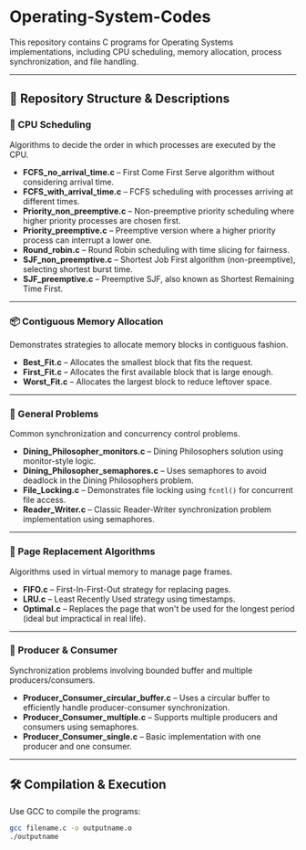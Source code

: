 # Operating-System-Codes

This repository contains C programs for Operating Systems implementations, including CPU scheduling, memory allocation, process synchronization, and file handling.

---

## 📁 Repository Structure & Descriptions

### 🧠 CPU Scheduling

Algorithms to decide the order in which processes are executed by the CPU.

- **FCFS_no_arrival_time.c** – First Come First Serve algorithm without considering arrival time.
- **FCFS_with_arrival_time.c** – FCFS scheduling with processes arriving at different times.
- **Priority_non_preemptive.c** – Non-preemptive priority scheduling where higher priority processes are chosen first.
- **Priority_preemptive.c** – Preemptive version where a higher priority process can interrupt a lower one.
- **Round_robin.c** – Round Robin scheduling with time slicing for fairness.
- **SJF_non_preemptive.c** – Shortest Job First algorithm (non-preemptive), selecting shortest burst time.
- **SJF_preemptive.c** – Preemptive SJF, also known as Shortest Remaining Time First.

---

### 📦 Contiguous Memory Allocation

Demonstrates strategies to allocate memory blocks in contiguous fashion.

- **Best_Fit.c** – Allocates the smallest block that fits the request.
- **First_Fit.c** – Allocates the first available block that is large enough.
- **Worst_Fit.c** – Allocates the largest block to reduce leftover space.

---

### 🔐 General Problems

Common synchronization and concurrency control problems.

- **Dining_Philosopher_monitors.c** – Dining Philosophers solution using monitor-style logic.
- **Dining_Philosopher_semaphores.c** – Uses semaphores to avoid deadlock in the Dining Philosophers problem.
- **File_Locking.c** – Demonstrates file locking using `fcntl()` for concurrent file access.
- **Reader_Writer.c** – Classic Reader-Writer synchronization problem implementation using semaphores.

---

### 📄 Page Replacement Algorithms

Algorithms used in virtual memory to manage page frames.

- **FIFO.c** – First-In-First-Out strategy for replacing pages.
- **LRU.c** – Least Recently Used strategy using timestamps.
- **Optimal.c** – Replaces the page that won't be used for the longest period (ideal but impractical in real life).

---

### 🔄 Producer & Consumer

Synchronization problems involving bounded buffer and multiple producers/consumers.

- **Producer_Consumer_circular_buffer.c** – Uses a circular buffer to efficiently handle producer-consumer synchronization.
- **Producer_Consumer_multiple.c** – Supports multiple producers and consumers using semaphores.
- **Producer_Consumer_single.c** – Basic implementation with one producer and one consumer.

---

## 🛠️ Compilation & Execution

Use GCC to compile the programs:

```bash
gcc filename.c -o outputname.o
./outputname
```
